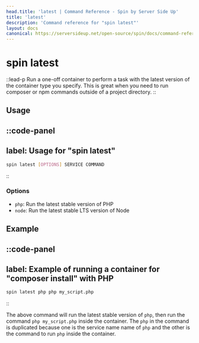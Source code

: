 ```yaml
---
head.title: 'latest | Command Reference - Spin by Server Side Up'
title: 'latest'
description: 'Command reference for "spin latest"'
layout: docs
canonical: https://serversideup.net/open-source/spin/docs/command-reference/latest
---
```

# spin latest
::lead-p
Run a one-off container to perform a task with the latest version of the container type you specify. This is great when you need to run composer or npm commands outside of a project directory.
::

## Usage
::code-panel
---
label: Usage for "spin latest"
---
```bash
spin latest [OPTIONS] SERVICE COMMAND 
```
::

### Options
- `php`: Run the latest stable version of PHP
- `node`: Run the latest stable LTS version of Node

## Example
::code-panel
---
label: Example of running a container for "composer install" with PHP
---
```bash
spin latest php php my_script.php
```
::

The above command will run the latest stable version of `php`, then run the command `php my_script.php` inside the container. The `php` in the command is duplicated because one is the service name name of `php` and the other is the command to run `php` inside the container.